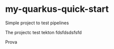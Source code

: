 # my-quarkus-quick-start

Simple project to test pipelines

The projectc test tekton
fdsfdsdsfsfd

Prova



